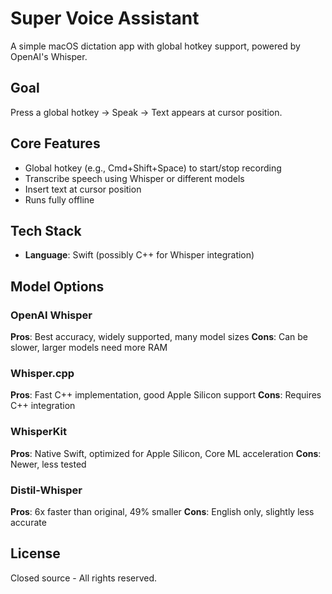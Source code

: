 # Super Voice Assistant

A simple macOS dictation app with global hotkey support, powered by OpenAI's Whisper.

## Goal

Press a global hotkey → Speak → Text appears at cursor position.

## Core Features
- Global hotkey (e.g., Cmd+Shift+Space) to start/stop recording
- Transcribe speech using Whisper or different models
- Insert text at cursor position
- Runs fully offline

## Tech Stack
- **Language**: Swift (possibly C++ for Whisper integration)

## Model Options

### OpenAI Whisper
**Pros**: Best accuracy, widely supported, many model sizes
**Cons**: Can be slower, larger models need more RAM

### Whisper.cpp
**Pros**: Fast C++ implementation, good Apple Silicon support
**Cons**: Requires C++ integration

### WhisperKit
**Pros**: Native Swift, optimized for Apple Silicon, Core ML acceleration
**Cons**: Newer, less tested

### Distil-Whisper
**Pros**: 6x faster than original, 49% smaller
**Cons**: English only, slightly less accurate

## License

Closed source - All rights reserved.
